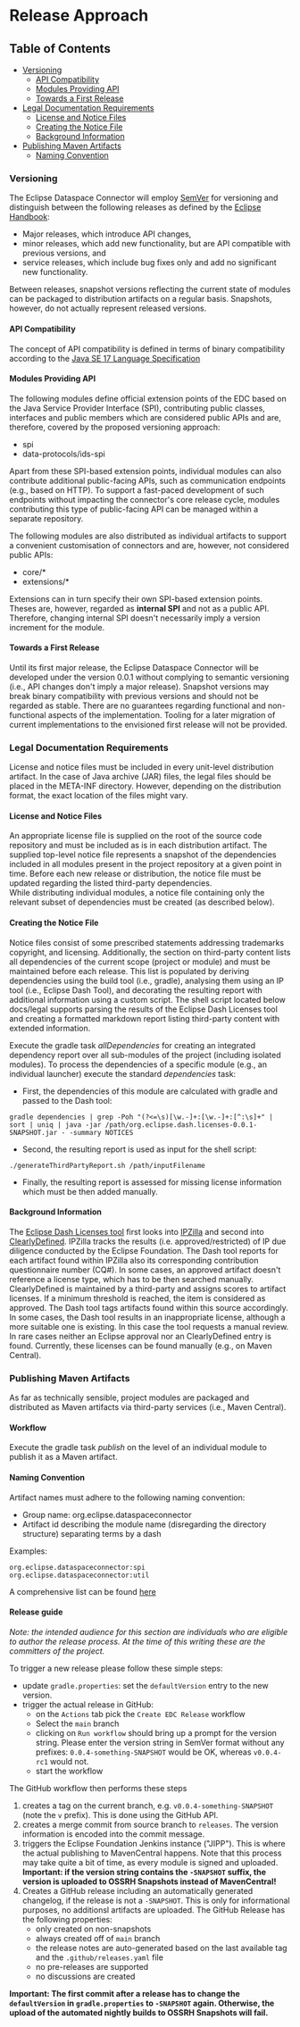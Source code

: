 Release Approach
================

## Table of Contents

* [Versioning](#versioning)
    * [API Compatibility](#api-compatibility)
    * [Modules Providing API](#modules-providing-api)
    * [Towards a First Release](#towards-a-first-release)
* [Legal Documentation Requirements](#legal-documentation-requirements)
    * [License and Notice Files](#license-and-notice-files)
    * [Creating the Notice File](#creating-the-notice-file)
    * [Background Information](#background-information)
* [Publishing Maven Artifacts](#publishing-maven-artifacts)
    * [Naming Convention](#naming-convention)

### Versioning

The Eclipse Dataspace Connector will employ [SemVer](https://semver.org) for versioning and distinguish between the
following releases as defined by the [Eclipse Handbook](https://www.eclipse.org/projects/handbook/#release):

- Major releases, which introduce API changes,
- minor releases, which add new functionality, but are API compatible with previous versions, and
- service releases, which include bug fixes only and add no significant new functionality.

Between releases, snapshot versions reflecting the current state of modules can be packaged to distribution artifacts on
a regular basis. Snapshots, however, do not actually represent released versions.

#### API Compatibility

The concept of API compatibility is defined in terms of binary compatibility according to
the [Java SE 17 Language Specification](https://docs.oracle.com/javase/specs/jls/se17/html/jls-13.html)

#### Modules Providing API

The following modules define official extension points of the EDC based on the Java Service Provider Interface (SPI),
contributing public classes, interfaces and public members which are considered public APIs and are, therefore, covered
by the proposed versioning approach:

- spi
- data-protocols/ids-spi

Apart from these SPI-based extension points, individual modules can also contribute additional public-facing APIs, such
as communication endpoints (e.g., based on HTTP). To support a fast-paced development of such endpoints without
impacting the connector's core release cycle, modules contributing this type of public-facing API can be managed within
a separate repository.

The following modules are also distributed as individual artifacts to support a convenient customisation of connectors
and are, however, not considered public APIs:

- core/*
- extensions/*

Extensions can in turn specify their own SPI-based extension points. Theses are, however, regarded as **internal SPI**
and not as a public API. Therefore, changing internal SPI doesn't necessarily imply a version increment for the module.

#### Towards a First Release

Until its first major release, the Eclipse Dataspace Connector will be developed under the version 0.0.1 without
complying to semantic versioning (i.e., API changes don't imply a major release). Snapshot versions may break binary
compatibility with previous versions and should not be regarded as stable. There are no guarantees regarding functional
and non-functional aspects of the implementation. Tooling for a later migration of current implementations to the
envisioned first release will not be provided.

### Legal Documentation Requirements

License and notice files must be included in every unit-level distribution artifact. In the case of Java archive (JAR)
files, the legal files should be placed in the META-INF directory. However, depending on the distribution format, the
exact location of the files might vary.

#### License and Notice Files

An appropriate license file is supplied on the root of the source code repository and must be included as is in each
distribution artifact. The supplied top-level notice file represents a snapshot of the dependencies included in all
modules present in the project repository at a given point in time. Before each new release or distribution, the notice
file must be updated regarding the listed third-party dependencies.  
While distributing individual modules, a notice file containing only the relevant subset of dependencies must be
created (as described below).

#### Creating the Notice File

Notice files consist of some prescribed statements addressing trademarks copyright, and licensing. Additionally, the
section on third-party content lists all dependencies of the current scope (project or module) and must be maintained
before each release. This list is populated by deriving dependencies using the build tool (i.e., gradle), analysing them
using an IP tool (i.e., Eclipse Dash Tool), and decorating the resulting report with additional information using a
custom script. The shell script located below docs/legal supports parsing the results of the Eclipse Dash Licenses tool
and creating a formatted markdown report listing third-party content with extended information.

Execute the gradle task *allDependencies* for creating an integrated dependency report over all sub-modules of the
project (including isolated modules). To process the dependencies of a specific module (e.g., an individual launcher)
execute the standard *dependencies* task:

- First, the dependencies of this module are calculated with gradle and passed to the Dash tool:

```
gradle dependencies | grep -Poh "(?<=\s)[\w.-]+:[\w.-]+:[^:\s]+" | sort | uniq | java -jar /path/org.eclipse.dash.licenses-0.0.1-SNAPSHOT.jar - -summary NOTICES
```

- Second, the resulting report is used as input for the shell script:

```
./generateThirdPartyReport.sh /path/inputFilename
```

- Finally, the resulting report is assessed for missing license information which must be then added manually.

#### Background Information

The [Eclipse Dash Licenses tool](https://github.com/eclipse/dash-licenses) first looks
into [IPZilla](https://dev.eclipse.org/ipzilla) and second into [ClearlyDefined](https://clearlydefined.io). IPZilla
tracks the results (i.e. approved/restricted) of IP due diligence conducted by the Eclipse Foundation. The Dash tool
reports for each artifact found within IPZilla also its corresponding contribution questionnaire number (CQ#). In some
cases, an approved artifact doesn't reference a license type, which has to be then searched manually. ClearlyDefined is
maintained by a third-party and assigns scores to artifact licenses. If a minimum threshold is reached, the item is
considered as approved. The Dash tool tags artifacts found within this source accordingly. In some cases, the Dash tool
results in an inappropriate license, although a more suitable one is existing. In this case the tool requests a manual
review. In rare cases neither an Eclipse approval nor an ClearlyDefined entry is found. Currently, these licenses can be
found manually (e.g., on Maven Central).

### Publishing Maven Artifacts

As far as technically sensible, project modules are packaged and distributed as Maven artifacts via third-party
services (i.e., Maven Central).

#### Workflow

Execute the gradle task *publish* on the level of an individual module to publish it as a Maven artifact.

#### Naming Convention

Artifact names must adhere to the following naming convention:

- Group name: org.eclipse.dataspaceconnector
- Artifact id describing the module name (disregarding the directory structure) separating terms by a dash

Examples:

```
org.eclipse.dataspaceconnector:spi
org.eclipse.dataspaceconnector:util
```

A comprehensive list can be found [here](modules.md)

#### Release guide

_Note: the intended audience for this section are individuals who are eligible to author the release process. At the
time of this writing these are the committers of the project._

To trigger a new release please follow these simple steps:

- update `gradle.properties`: set the `defaultVersion` entry to the new version.
- trigger the actual release in GitHub:
    - on the `Actions` tab pick the `Create EDC Release` workflow
    - Select the `main` branch
    - clicking on `Run workflow` should bring up a prompt for the version string. Please enter the version string in
      SemVer format without any prefixes: `0.0.4-something-SNAPSHOT` would be OK, whereas `v0.0.4-rc1` would not.
    - start the workflow

The GitHub workflow then performs these steps

1. creates a tag on the current branch, e.g. `v0.0.4-something-SNAPSHOT` (note the `v` prefix). This is done using the
   GitHub API.
2. creates a merge commit from source branch to `releases`. The version information is encoded into the commit message.
3. triggers the Eclipse Foundation Jenkins instance ("JIPP"). This is where the actual publishing to MavenCentral
   happens. Note that this process may take quite a bit of time, as every module is signed and uploaded. **Important: if
   the version string contains the `-SNAPSHOT` suffix, the version is uploaded to OSSRH Snapshots instead of
   MavenCentral!**
4. Creates a GitHub release including an automatically generated changelog, if the release is not a `-SNAPSHOT`. This is
   only for informational purposes, no additionsl artifacts are uploaded. The GitHub Release has the following
   properties:
    - only created on non-snapshots
    - always created off of `main` branch
    - the release notes are auto-generated based on the last available tag and the `.github/releases.yaml` file
    - no pre-releases are supported
    - no discussions are created

**Important: The first commit after a release has to change the `defaultVersion` in `gradle.properties` to `-SNAPSHOT`
again. Otherwise, the upload of the automated nightly builds to OSSRH Snapshots will fail.** 